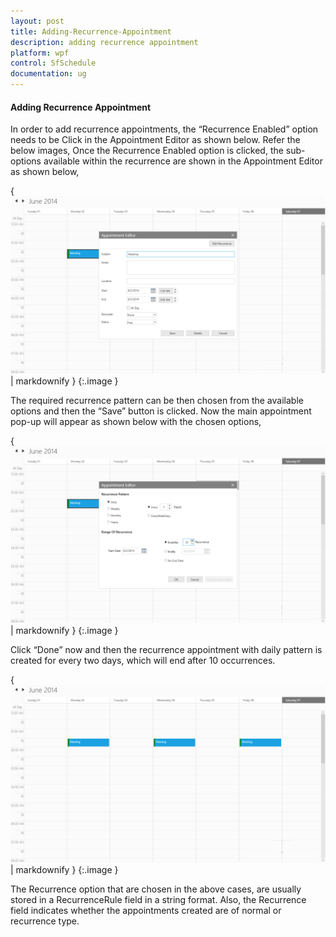 ```yaml
---
layout: post
title: Adding-Recurrence-Appointment
description: adding recurrence appointment
platform: wpf
control: SfSchedule
documentation: ug
---
```


#### Adding Recurrence Appointment

In order to add recurrence appointments, the “Recurrence Enabled” option needs to be Click in the Appointment Editor as shown below. Refer the below images, Once the Recurrence Enabled option is clicked, the sub-options available within the recurrence are shown in the Appointment Editor as shown below,



{ ![](Adding-Recurrence-Appointment_images/Adding-Recurrence-Appointment_img1.png) | markdownify }
{:.image }


The required recurrence pattern can be then chosen from the available options and then the “Save” button is clicked. Now the main appointment pop-up will appear as shown below with the chosen options,

{ ![](Adding-Recurrence-Appointment_images/Adding-Recurrence-Appointment_img2.png) | markdownify }
{:.image }


Click “Done” now and then the recurrence appointment with daily pattern is created for every two days, which will end after 10 occurrences.

{ ![](Adding-Recurrence-Appointment_images/Adding-Recurrence-Appointment_img3.png) | markdownify }
{:.image }


The Recurrence option that are chosen in the above cases, are usually stored in a RecurrenceRule field in a string format. Also, the Recurrence field indicates whether the appointments created are of normal or recurrence type. 



